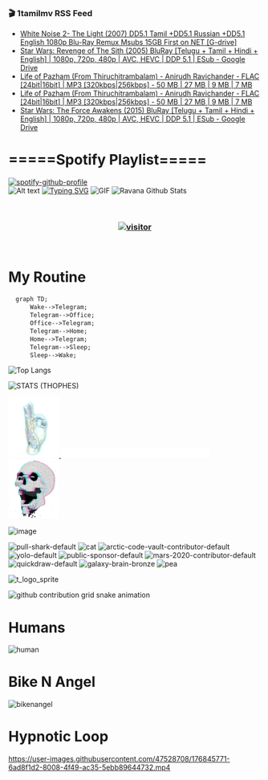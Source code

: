 ### 🎬 1tamilmv RSS Feed

<!-- BLOG-POST-LIST:START -->
- [White Noise 2- The Light &lpar;2007&rpar; DD5.1 Tamil +DD5.1 Russian +DD5.1 English 1080p Blu-Ray Remux Msubs 15GB  First on NET [G-drive]](https://www.1tamilmv.pics/index.php?/forums/topic/166419-white-noise-2-the-light-2007-dd51-tamil-dd51-russian-dd51-english-1080p-blu-ray-remux-msubs-15gb-first-on-net-g-drive/&do=findComment&comment=332154)
- [Star Wars: Revenge of The Sith &lpar;2005&rpar; BluRay [Telugu + Tamil + Hindi + English] | 1080p, 720p, 480p | AVC, HEVC | DDP 5.1 | ESub - Google Drive](https://www.1tamilmv.pics/index.php?/forums/topic/166418-star-wars-revenge-of-the-sith-2005-bluray-telugu-tamil-hindi-english-1080p-720p-480p-avc-hevc-ddp-51-esub-google-drive/&do=findComment&comment=332153)
- [Life of Pazham &lpar;From Thiruchitrambalam&rpar; - Anirudh Ravichander - FLAC [24bit|16bit] | MP3 [320kbps|256kbps] - 50 MB | 27 MB | 9 MB | 7 MB](https://www.1tamilmv.pics/index.php?/forums/topic/166411-life-of-pazham-from-thiruchitrambalam%C2%A0-anirudh-ravichander-flac-24bit16bit-mp3-320kbps256kbps-50-mb-27-mb-9-mb-7-mb/&do=findComment&comment=332152)
- [Life of Pazham &lpar;From Thiruchitrambalam&rpar; - Anirudh Ravichander - FLAC [24bit|16bit] | MP3 [320kbps|256kbps] - 50 MB | 27 MB | 9 MB | 7 MB](https://www.1tamilmv.pics/index.php?/forums/topic/166411-life-of-pazham-from-thiruchitrambalam%C2%A0-anirudh-ravichander-flac-24bit16bit-mp3-320kbps256kbps-50-mb-27-mb-9-mb-7-mb/&do=findComment&comment=332151)
- [Star Wars: The Force Awakens &lpar;2015&rpar; BluRay [Telugu + Tamil + Hindi + English] | 1080p, 720p, 480p | AVC, HEVC | DDP 5.1 | ESub - Google Drive](https://www.1tamilmv.pics/index.php?/forums/topic/166417-star-wars-the-force-awakens-2015-bluray-telugu-tamil-hindi-english-1080p-720p-480p-avc-hevc-ddp-51-esub-google-drive/&do=findComment&comment=332150)
<!-- BLOG-POST-LIST:END -->

# =====Spotify Playlist=====
[![spotify-github-profile](https://spotify-github-profile.vercel.app/api/view?uid=31rfzgmuvvewegdlxvlev4ynz4vu&cover_image=true&theme=default&bar_color=53b14f&bar_color_cover=true)](https://ravana69.github.io/rss)
</br>
![Alt text](https://spotify-recently-played-readme.vercel.app/api?user=31rfzgmuvvewegdlxvlev4ynz4vu)
[![Typing SVG](https://readme-typing-svg.herokuapp.com?color=%2336BCF7&center=true&vCenter=true&multiline=true&height=81&lines=I+AM+RAVANA;CONTACT+ME+ON+TELEGRAM%3A+%40R4V4N4)](https://git.io/typing-svg)
<img align="centre" height="400px" width="490px" alt="GIF" src="https://github.com/ravana69/ravana69/blob/master/rvm.gif" />
![Ravana Github Stats](https://github-readme-stats.vercel.app/api?username=ravana69&&show_icons=true&theme=radical)

<br />
<h3 align="center"> <a href="https://t.me/r4v4n4"><img src="https://profile-counter.glitch.me/ravana69/count.svg" alt="visitor" width="600"></a> </h3>
</br>

<H1>My Routine</H1>

```mermaid
  graph TD;
      Wake-->Telegram;
      Telegram-->Office;
      Office-->Telegram;
      Telegram-->Home;
      Home-->Telegram;
      Telegram-->Sleep;
      Sleep-->Wake;
```
![Top Langs](https://github-readme-stats.vercel.app/api/top-langs/?username=ravana69&&show_icons=true&theme=radical)

![STATS (THOPHES)](https://github-profile-trophy.vercel.app/?username=ravana69&theme=gruvbox&margin-w=10&margin-h=15&column=8)
<br />
<p align="left">
    <a href="#">
        <img width="20%" src="./assets/images/hand.gif" alt="" />
    </a>
    <a href="#">
        <img width="59%" src="./assets/images/spacer.png" alt="" >
    </a>
    <a href="#">
        <img width="20%" src="./assets/images/skull.gif" alt="" />
    </a>
</p>


![image](https://user-images.githubusercontent.com/47528708/175298537-0623dc00-7b1a-4ec1-b5b1-71768763a234.png)

<img width="148" alt="pull-shark-default" src="https://user-images.githubusercontent.com/47528708/176419715-70981865-4dc6-489a-8a1a-06842db67b15.gif"> <img width="148" alt="cat" src="https://user-images.githubusercontent.com/47528708/179149594-60701d0e-e626-415f-9958-80736351eadd.gif"> <img width="148" alt="arctic-code-vault-contributor-default" src="https://user-images.githubusercontent.com/47528708/175267501-e1fbbb8f-c2b2-4882-b865-2ac4debef26c.png"> <img width="148" alt="yolo-default" src="https://user-images.githubusercontent.com/47528708/175267654-281a1880-1129-4b7b-bf2f-de5dd2bc5afa.png"> <img width="148" alt="public-sponsor-default" src="https://user-images.githubusercontent.com/47528708/175268448-2e78cc75-fb25-4d76-bd22-7df520446b45.png"> <img width="148" alt="mars-2020-contributor-default" src="https://user-images.githubusercontent.com/47528708/175268475-de6d987a-3be9-4353-86a5-23b422559355.png"> <img width="148" alt="quickdraw-default" src="https://user-images.githubusercontent.com/47528708/179148665-33e7c2c8-5d95-413e-8b25-6862820a5fe7.png"> <img width="148" alt="galaxy-brain-bronze" src="https://user-images.githubusercontent.com/47528708/176419717-e2fdca8b-0fdc-47dd-9511-a7ff52178a33.gif"> <img width="148" alt="pea" src="https://user-images.githubusercontent.com/47528708/179149608-800ce6e1-7d24-4bfe-8e84-5628e6d5497d.gif">

![t_logo_sprite](https://user-images.githubusercontent.com/47528708/175293007-21ff1792-1fca-4be3-bcae-12fdc3aa414f.svg)

![github contribution grid snake animation](https://raw.githubusercontent.com/ravana69/ravana69/output/github-contribution-grid-snake-dark.svg#gh-dark-mode-only)

# Humans
<img width="170" alt="human" src="https://user-images.githubusercontent.com/47528708/176413829-c142d478-1c96-4c3c-a2a4-2dd35374c335.gif">

# Bike N Angel
<img width="170" alt="bikenangel" src="https://user-images.githubusercontent.com/47528708/176616968-3a44f91e-8016-477c-9bb5-c4689a1adbee.gif">

# Hypnotic Loop

https://user-images.githubusercontent.com/47528708/176845771-6ad8f1d2-8008-4f49-ac35-5ebb89644732.mp4

